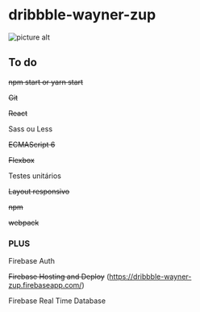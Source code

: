 # dribbble-wayner-zup #

![picture alt](https://media.giphy.com/media/KodIwOqmyQ5Us/giphy.gif "Title is optional")

## To do ##

~~npm start or yarn start~~


~~Git~~


~~React~~


Sass ou Less


~~ECMAScript 6~~


~~Flexbox~~


Testes unitários


~~Layout responsivo~~


~~npm~~


~~webpack~~

### PLUS ###

Firebase Auth

~~Firebase Hosting and Deploy~~ (https://dribbble-wayner-zup.firebaseapp.com/)

Firebase Real Time Database
